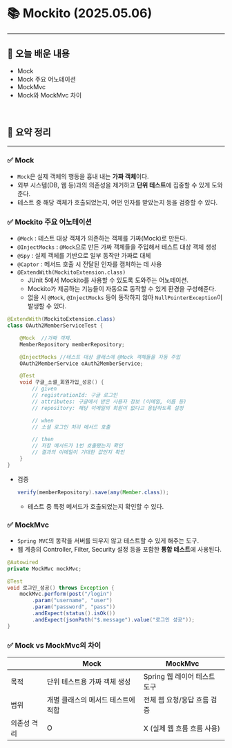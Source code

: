 # 📚 Mockito (2025.05.06)
___

## 🌟 오늘 배운 내용
- Mock
- Mock 주요 어노테이션
- MockMvc
- Mock와 MockMvc 차이

<br/>

## 🔎 요약 정리

___

### ✅ Mock

- `Mock`은 실제 객체의 행동을 흉내 내는 **가짜 객체**이다.
- 외부 시스템(DB, 웹 등)과의 의존성을 제거하고 **단위 테스트**에 집중할 수 있게 도와준다.
- 테스트 중 해당 객체가 호출되었는지, 어떤 인자를 받았는지 등을 검증할 수 있다.



### ✅ Mockito 주요 어노테이션

- `@Mock` : 테스트 대상 객체가 의존하는 객체를 가짜(Mock)로 만든다.
- `@InjectMocks` : `@Mock`으로 만든 가짜 객체들을 주입해서 테스트 대상 객체 생성
- `@Spy` : 실제 객체를 기반으로 일부 동작만 가짜로 대체
- `@Captor` : 메서드 호출 시 전달된 인자를 캡처하는 데 사용
- `@ExtendWith(MockitoExtension.class)`
    - JUnit 5에서 Mockito를 사용할 수 있도록 도와주는 어노테이션.
    - Mockito가 제공하는 기능들이 자동으로 동작할 수 있게 환경을 구성해준다.
    - 없을 시 `@Mock`, `@InjectMocks` 등이 동작하지 않아 `NullPointerException`이 발생할 수 있다.

```java
@ExtendWith(MockitoExtension.class)
class OAuth2MemberServiceTest {

    @Mock  //가짜 객체. 
    MemberRepository memberRepository;

    @InjectMocks //테스트 대상 클래스에 @Mock 객체들을 자동 주입
    OAuth2MemberService oAuth2MemberService;

    @Test
    void 구글_소셜_회원가입_성공() {
        // given
        // registrationId: 구글 로그인
        // attributes: 구글에서 받은 사용자 정보 (이메일, 이름 등)
        // repository: 해당 이메일의 회원이 없다고 응답하도록 설정

        // when
        // 소셜 로그인 처리 메서드 호출

        // then
        // 저장 메서드가 1번 호출됐는지 확인
        // 결과의 이메일이 기대한 값인지 확인
    }
}
```

- 검증

  ```java
  verify(memberRepository).save(any(Member.class));
  ```

    - 테스트 중 특정 메서드가 호출되었는지 확인할 수 있다.



### ✅ MockMvc

- `Spring MVC`의 동작을 서버를 띄우지 않고 테스트할 수 있게 해주는 도구.
- 웹 계층의 Controller, Filter, Security 설정 등을 포함한 **통합 테스트**에 사용된다.

```java
@Autowired
private MockMvc mockMvc;

@Test
void 로그인_성공() throws Exception {
    mockMvc.perform(post("/login")
        .param("username", "user")
        .param("password", "pass"))
        .andExpect(status().isOk())
        .andExpect(jsonPath("$.message").value("로그인 성공"));
}
```



### ✅ Mock vs MockMvc의 차이

|  | Mock | MockMvc |
| --- | --- | --- |
| 목적 | 단위 테스트용 가짜 객체 생성 | Spring 웹 레이어 테스트 도구 |
| 범위 | 개별 클래스의 메서드 테스트에 적합 | 전체 웹 요청/응답 흐름 검증 |
| 의존성 격리 | O | X (실제 웹 흐름 흐름 사용) |


